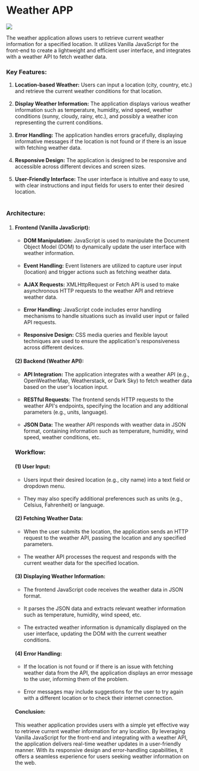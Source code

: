 <h1>Weather APP</h1>

<img src="https://nikhilcode01.netlify.app/assets/img/portfolio/project%20(4).jpeg" />

The weather application allows users to retrieve current weather information for a specified location. It utilizes Vanilla 
JavaScript for the front-end to create a lightweight and efficient user interface, and integrates with a weather API to fetch weather data.

<h3>Key Features:</h3>

<ol>
<li><b> Location-based Weather:</b> Users can input a location (city, country, etc.) and retrieve the current weather conditions for that location.</li><br>
<li><b> Display Weather Information:</b> The application displays various weather information such as temperature, humidity, wind speed, weather 
    conditions (sunny, cloudy, rainy, etc.), and possibly a weather icon representing the current conditions.</li><br>
<li><b> Error Handling:</b> The application handles errors gracefully, displaying informative messages if the location is not found or if there is an issue with fetching weather data.</li><br>
<li><b> Responsive Design:</b> The application is designed to be responsive and accessible across different devices and screen sizes.</li><br>
<li><b> User-Friendly Interface:</b> The user interface is intuitive and easy to use, with clear instructions and input fields for users to enter their desired location.</li><br>
</ol>

<h3>Architecture:</h3>

<ol>
<li><h4> Frontend (Vanilla JavaScript):</h4></li>

<ul>
<li><b> DOM Manipulation:</b> JavaScript is used to manipulate the Document Object Model (DOM) to dynamically update the user interface with weather information.</li><br>
<li><b> Event Handling:</b> Event listeners are utilized to capture user input (location) and trigger actions such as fetching weather data.</li><br>
<li><b> AJAX Requests:</b> XMLHttpRequest or Fetch API is used to make asynchronous HTTP requests to the weather API and retrieve weather data.</li><br>
<li><b> Error Handling:</b> JavaScript code includes error handling mechanisms to handle situations such as invalid user input or failed API requests.</li><br>
<li><b> Responsive Design:</b> CSS media queries and flexible layout techniques are used to ensure the application's responsiveness across different devices.</li>
</ul>

<h4>(2) Backend (Weather API):</h4>

<ul>
<li><b> API Integration:</b> The application integrates with a weather API (e.g., OpenWeatherMap, Weatherstack, or Dark Sky) to fetch weather data based on the user's location input.</li><br>
<li><b> RESTful Requests:</b> The frontend sends HTTP requests to the weather API's endpoints, specifying the location and any additional parameters (e.g., units, language).</li><br>
<li><b> JSON Data:</b> The weather API responds with weather data in JSON format, containing information such as temperature, humidity, wind speed, weather conditions, etc.</li>
</ul>

<h3>Workflow:</h3>

<h4>(1) User Input:</h4>

<ul>
<li>Users input their desired location (e.g., city name) into a text field or dropdown menu.</li><br>
<li>They may also specify additional preferences such as units (e.g., Celsius, Fahrenheit) or language.</li>
</ul>

<h4>(2) Fetching Weather Data:</h4>

<ul>
<li>When the user submits the location, the application sends an HTTP request to the weather API, passing the location and any specified parameters.</li><br>
<li>The weather API processes the request and responds with the current weather data for the specified location.</li>
</ul>

<h4>(3) Displaying Weather Information:</h4>

<ul>
<li>The frontend JavaScript code receives the weather data in JSON format.</li><br>
<li>It parses the JSON data and extracts relevant weather information such as temperature, humidity, wind speed, etc.</li><br>
<li>The extracted weather information is dynamically displayed on the user interface, updating the DOM with the current weather conditions.</li>
</ul>

<h4>(4) Error Handling:</h4>

<ul>
<li>If the location is not found or if there is an issue with fetching weather data from the API, the application displays an error message to the user, informing them of the problem.</li><br>
<li>Error messages may include suggestions for the user to try again with a different location or to check their internet connection.</li>
</ul>

<h4>Conclusion:</h4>
This weather application provides users with a simple yet effective way to retrieve current weather information for any location. By leveraging Vanilla JavaScript for the front-end and integrating with a weather API, the application delivers real-time weather updates in a user-friendly manner. With its responsive design and error-handling capabilities, it offers a seamless experience for users seeking weather information on the web.
